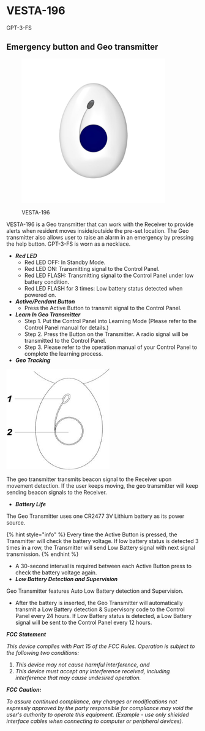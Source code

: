 # VESTA-196

GPT-3-FS

## Emergency button and Geo transmitter&#x20;

<figure><img src=".gitbook/assets/image (57).png" alt="" width="375"><figcaption><p>VESTA-196</p></figcaption></figure>

VESTA-196  is a Geo transmitter that can work with the Receiver to provide alerts when resident moves inside/outside the pre-set location. The Geo transmitter also allows user to raise an alarm in an emergency by pressing the help button. GPT-3-FS is worn as a necklace.

* _**Red LED**_
  * Red LED OFF: In Standby Mode.
  * Red LED ON: Transmitting signal to the Control Panel.
  * Red LED FLASH: Transmitting signal to the Control Panel under low battery condition.
  * Red LED FLASH for 3 times: Low battery status detected when powered on.
* _**Active/Pendant Button**_
  * Press the Active Button to transmit signal to the Control Panel.
* _**Learn In Geo Transmitter**_
  * Step 1. Put the Control Panel into Learning Mode (Please refer to the Control Panel manual for details.)
  * Step 2. Press the Button on the Transmitter. A radio signal will be transmitted to the Control Panel.
  * Step 3. Please refer to the operation manual of your Control Panel to complete the learning process.
* _**Geo Tracking**_

![](<.gitbook/assets/1 (81).jpeg>)

The geo transmitter transmits beacon signal to the Receiver upon movement detection. If the user keeps moving, the geo transmitter will keep sending beacon signals to the Receiver.

* _**Battery Life**_

The Geo Transmitter uses one CR2477 3V Lithium battery as its power source.

{% hint style="info" %}
Every time the Active Button is pressed, the Transmitter will check the battery voltage. If low battery status is detected 3 times in a row, the Transmitter will send Low Battery signal with next signal transmission.
{% endhint %}

* A 30-second interval is required between each Active Button press to check the battery voltage again.
* _**Low Battery Detection and Supervision**_

Geo Transmitter features Auto Low Battery detection and Supervision.

* After the battery is inserted, the Geo Transmitter will automatically transmit a Low Battery detection & Supervisory code to the Control Panel every 24 hours. If Low Battery status is detected, a Low Battery signal will be sent to the Control Panel every 12 hours.

_**FCC Statement**_

_This device complies with Part 15 of the FCC Rules. Operation is subject to the following two conditions:_

1. _This device may not cause harmful interference, and_
2. _This device must accept any interference received, including interference that may cause undesired operation._

_**FCC Caution:**_

_To assure continued compliance, any changes or modifications not expressly approved by the party responsible for compliance may void the user's authority to operate this equipment. (Example - use only shielded interface cables when connecting to computer or peripheral devices)._

